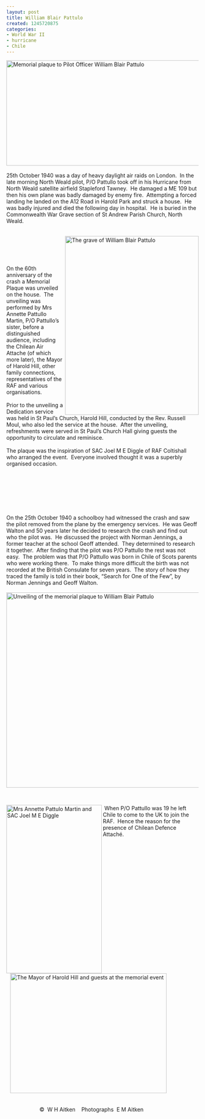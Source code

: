 ```yaml
---
layout: post
title: William Blair Pattulo
created: 1245720875
categories:
- World War II
- hurricane
- Chile
---
```

<p><img height="275" width="680" alt="Memorial plaque to Pilot Officer William Blair Pattulo" src="{{ site.JB.BASE_PATH }}/images/Patullo_plaque2.jpg" /><br />&nbsp;<br />25th October 1940 was a day of heavy daylight air raids on London.&nbsp; In the late morning North Weald pilot, P/O Pattullo took off in his Hurricane from North Weald satellite airfield Stapleford Tawney.&nbsp; He damaged a ME 109 but then his own plane was badly damaged by enemy fire.&nbsp; Attempting a forced landing he landed on the A12 Road in Harold Park and struck a house.&nbsp; He was badly injured and died the following day in hospital.&nbsp; He is buried in the Commonwealth War Grave section of St Andrew Parish Church, North Weald.</p><p><br /><img class="article" height="467" width="350" align="right" src="{{ site.JB.BASE_PATH }}/images/Patullo_grave_0_0_0.jpg" alt="The grave of William Blair Pattulo" /></p><p>&nbsp;</p><p>&nbsp;</p><p>On the 60th anniversary of the crash a Memorial Plaque was unveiled on the house.&nbsp; The unveiling was performed by Mrs Annette Pattullo Martin,&nbsp;P/O Pattullo&rsquo;s sister, before a distinguished audience, including the Chilean Air Attache (of which more later), the Mayor of Harold Hill, other family connections, representatives of the RAF and various organisations.&nbsp; &nbsp;&nbsp;&nbsp; <br /><br />Prior to the unveiling a Dedication service was held in St Paul&rsquo;s Church, Harold Hill, conducted by the Rev. Russell Moul, who also led the service at the house.&nbsp; After the unveiling, refreshments were served in St Paul&rsquo;s Church Hall giving guests the opportunity to circulate and reminisce.<br /><br />The plaque was the inspiration of SAC Joel M E Diggle of RAF Coltishall who arranged the event.&nbsp; Everyone involved thought it was a superbly organised occasion.<br />&nbsp;</p><p>&nbsp;</p><p>&nbsp;</p><p>&nbsp;</p><p>On the 25th October 1940 a schoolboy had witnessed the crash and saw the pilot removed from the plane by the emergency services.&nbsp; He was Geoff Walton and 50 years later he decided to research the crash and find out who the pilot was.&nbsp; He discussed the project with Norman Jennings, a former teacher at the school Geoff attended.&nbsp; They determined to research it together.&nbsp; After finding that the pilot was P/O Pattullo the rest was not easy.&nbsp; The problem was that P/O Pattullo was born in Chile of Scots parents who were working there.&nbsp; To make things more difficult the birth was not recorded at the British Consulate for seven years.&nbsp; The story of how they traced the family is told in their book, &ldquo;Search for One of the Few&rdquo;, by Norman Jennings and Geoff Walton.<br /><br /><img height="510" width="680" alt="Unveiling of the memorial plaque to William Blair Pattulo" src="{{ site.JB.BASE_PATH }}/images/Patullo_unveil.jpg" /></p><p>&nbsp;&nbsp;&nbsp;&nbsp;&nbsp;&nbsp;&nbsp;&nbsp;&nbsp;&nbsp;&nbsp;&nbsp;&nbsp;&nbsp;&nbsp;&nbsp;&nbsp;&nbsp;&nbsp;&nbsp;&nbsp;&nbsp;&nbsp;&nbsp;&nbsp;&nbsp;&nbsp;&nbsp;&nbsp;&nbsp;&nbsp;&nbsp;&nbsp;&nbsp;&nbsp;&nbsp;&nbsp;&nbsp;&nbsp;&nbsp;&nbsp;&nbsp;&nbsp;&nbsp;&nbsp;&nbsp;&nbsp;&nbsp;&nbsp;&nbsp;&nbsp;&nbsp;&nbsp;&nbsp;&nbsp;&nbsp;&nbsp;&nbsp;&nbsp;&nbsp;&nbsp;&nbsp;&nbsp;&nbsp;&nbsp;</p><p><img class="article" height="440" width="250" align="left" src="{{ site.JB.BASE_PATH }}/images/Patullo_JDiggle2.jpg" alt="Mrs Annette Pattulo Martin and SAC Joel M E Diggle" />&nbsp;When P/O Pattullo was 19 he left Chile to come to the UK to join the RAF. &nbsp;Hence the reason for the presence of Chilean Defence Attach&eacute;.</p><p><img hspace="10" height="313" width="410" align="bottom" alt="The Mayor of Harold Hill and guests at the memorial event" src="{{ site.JB.BASE_PATH }}/images/Patullo_group_0_0.jpg" />&nbsp;&nbsp;&nbsp;&nbsp;&nbsp;&nbsp;&nbsp; &nbsp;&nbsp;&nbsp;</p><p><br />&nbsp;&nbsp;&nbsp;&nbsp;&nbsp;&nbsp;&nbsp;&nbsp;&nbsp;&nbsp;&nbsp;&nbsp;&nbsp;&nbsp;&nbsp;&nbsp;&nbsp;&nbsp;&nbsp;&nbsp;&nbsp; &copy;&nbsp; W H Aitken&nbsp;&nbsp;&nbsp; Photographs&nbsp; E M Aitken<br /><br />&nbsp;</p>
